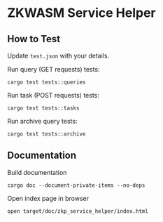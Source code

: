 # ZKWASM Service Helper

## How to Test

Update `test.json` with your details.

Run query (GET requests) tests:

```
cargo test tests::queries
```

Run task (POST requests) tests:

```
cargo test tests::tasks
```

Run archive query tests:

```
cargo test tests::archive
```

## Documentation

Build documentation

```
cargo doc --document-private-items --no-deps
```

Open index page in browser

```
open target/doc/zkp_service_helper/index.html
```
